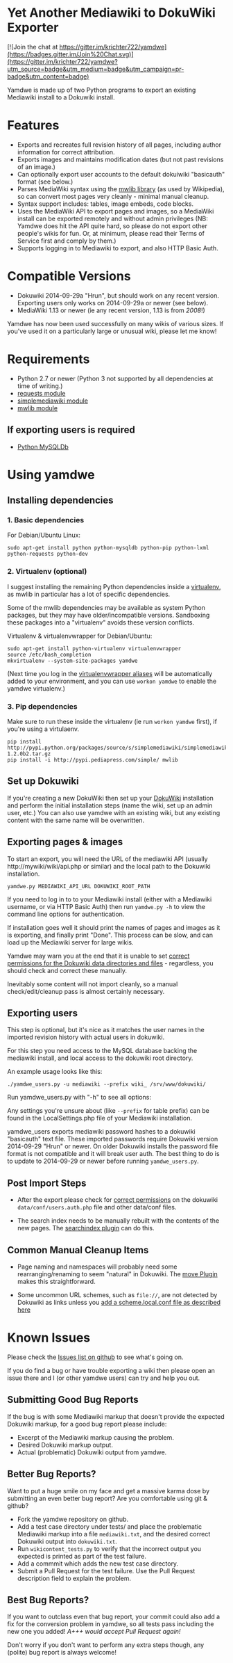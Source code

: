 # Yet Another Mediawiki to DokuWiki Exporter

[![Join the chat at https://gitter.im/krichter722/yamdwe](https://badges.gitter.im/Join%20Chat.svg)](https://gitter.im/krichter722/yamdwe?utm_source=badge&utm_medium=badge&utm_campaign=pr-badge&utm_content=badge)

Yamdwe is made up of two Python programs to export an existing
Mediawiki install to a Dokuwiki install.

# Features

* Exports and recreates full revision history of all pages, including author information for correct attribution.
* Exports images and maintains modification dates (but not past revisions of an image.)
* Can optionally export user accounts to the default dokuiwiki "basicauth" format (see below.)
* Parses MediaWiki syntax using the [mwlib library](http://mwlib.readthedocs.org/en/latest/index.html) (as used by Wikipedia), so can convert most pages very cleanly - minimal manual cleanup.
* Syntax support includes: tables, image embeds, code blocks.
* Uses the MediaWiki API to export pages and images, so a MediaWiki install can be exported remotely and without admin privileges (NB: Yamdwe does hit the API quite hard, so please do not export other people's wikis for fun. Or, at minimum, please read their Terms of Service first and comply by them.)
* Supports logging in to Mediawiki to export, and also HTTP Basic Auth.

# Compatible Versions

* Dokuwiki 2014-09-29a "Hrun", but should work on any recent version. Exporting users only works on 2014-09-29a or newer (see below).
* MediaWiki 1.13 or newer (ie any recent version, 1.13 is from *2008*!)

Yamdwe has now been used successfully on many wikis of various sizes. If you've used it on a particularly large or unusual wiki, please let me know!

# Requirements

* Python 2.7 or newer (Python 3 not supported by all dependencies at time of writing.)
* [requests module](http://docs.python-requests.org/en/latest/)
* [simplemediawiki module](http://pythonhosted.org/simplemediawiki/)
* [mwlib module](http://mwlib.readthedocs.org/en/latest/index.html)

## If exporting users is required

* [Python MySQLDb](http://sourceforge.net/projects/mysql-python/)

# Using yamdwe

## Installing dependencies

### 1. Basic dependencies

For Debian/Ubuntu Linux:

    sudo apt-get install python python-mysqldb python-pip python-lxml python-requests python-dev

### 2. Virtualenv (optional)

I suggest installing the remaining Python dependencies inside a
[virtualenv](https://virtualenv.pypa.io/en/latest/), as mwlib in
particular has a lot of specific dependencies.

Some of the mwlib dependencies may be available as system Python
packages, but they may have older/incompatible versions. Sandboxing
these packages into a "virtualenv" avoids these version conflicts.

Virtualenv & virtualenvwrapper for Debian/Ubuntu:

    sudo apt-get install python-virtualenv virtualenvwrapper
    source /etc/bash_completion
    mkvirtualenv --system-site-packages yamdwe

(Next time you log in the [virtualenvwrapper aliases](http://virtualenvwrapper.readthedocs.org/en/latest/command_ref.html) will be
automatically added to your environment, and you can use `workon yamdwe` to
enable the yamdwe virtualenv.)

### 3. Pip dependencies

Make sure to run these inside the virtualenv (ie run `workon yamdwe`
first), if you're using a virtulaenv.

    pip install http://pypi.python.org/packages/source/s/simplemediawiki/simplemediawiki-1.2.0b2.tar.gz
    pip install -i http://pypi.pediapress.com/simple/ mwlib

## Set up Dokuwiki

If you're creating a new DokuWiki then set up your
[DokuWiki](http://dokuwiki.org) installation and perform the initial
installation steps (name the wiki, set up an admin user, etc.) You can
also use yamdwe with an existing wiki, but any existing content with
the same name will be overwritten.

## Exporting pages & images

To start an export, you will need the URL of the mediawiki API (usually http://mywiki/wiki/api.php or similar) and the local path to the Dokuwiki installation.

    yamdwe.py MEDIAWIKI_API_URL DOKUWIKI_ROOT_PATH

If you need to log in to to your Mediawiki install (either with a Mediawiki username, or via HTTP Basic Auth) then run `yamdwe.py -h` to view the command line options for authentication.

If installation goes well it should print the names of pages and images as it is exporting, and finally print "Done". This process can be slow, and can load up the Mediawiki server for large wikis.

Yamdwe may warn you at the end that it is unable to set [correct permissions for the Dokuwiki data directories and files](https://www.dokuwiki.org/install:permissions) - regardless, you should check and correct these manually.

Inevitably some content will not import cleanly, so a manual check/edit/cleanup pass is almost certainly necessary.

## Exporting users

This step is optional, but it's nice as it matches the user names in the imported revision history with actual users in dokuwiki.

For this step you need access to the MySQL database backing the mediawiki install, and local access to the dokuwiki root directory.

An example usage looks like this:

    ./yamdwe_users.py -u mediawiki --prefix wiki_ /srv/www/dokuwiki/

Run yamdwe_users.py with "-h" to see all options:

Any settings you're unsure about (like `--prefix` for table prefix)
can be found in the LocalSettings.php file of your Mediawiki
installation.

yamdwe_users exports mediawiki password hashes to a dokuwiki "basicauth" text file. These imported passwords require Dokuwiki version 2014-09-29 "Hrun" or newer. On older Dokuwiki installs the password file format is not compatible and it will break user auth. The best thing to do is to update to 2014-09-29 or newer before running `yamdwe_users.py`.

## Post Import Steps

* After the export please check for [correct permissions](https://www.dokuwiki.org/install:permissions) on
  the dokuwiki `data/conf/users.auth.php` file and other data/conf files.

* The search index needs to be manually rebuilt with the contents of the new pages. The [searchindex plugin](https://www.dokuwiki.org/plugin:searchindex) can do this.

## Common Manual Cleanup Items

* Page naming and namespaces will probably need some rearranging/renaming to seem "natural" in Dokuwiki. The [move Plugin](https://www.dokuwiki.org/plugin:move) makes this straightforward.

* Some uncommon URL schemes, such as `file://`, are not detected by Dokuwiki as links unless you [add a scheme.local.conf file as described here](https://www.dokuwiki.org/urlschemes)


# Known Issues

Please check the [Issues list on github](https://github.com/projectgus/yamdwe/issues) to see what's going on.

If you do find a bug or have trouble exporting a wiki then please open an issue there and I (or other yamdwe users) can try and help you out.

## Submitting Good Bug Reports

If the bug is with some Mediawiki markup that doesn't provide the expected Dokuwiki markup, for a good bug report please include:

* Excerpt of the Mediawiki markup causing the problem.
* Desired Dokuwiki markup output.
* Actual (problematic) Dokuwiki output from yamdwe.

## Better Bug Reports?

Want to put a huge smile on my face and get a massive karma dose by
submitting an even better bug report? Are you comfortable using git &
github?

* Fork the yamdwe repository on github.
* Add a test case directory under tests/ and place the problematic Mediawiki markup into a file `mediawiki.txt`, and the desired correct Dokuwiki output into `dokuwiki.txt`.
* Run `wikicontent_tests.py` to verify that the incorrect output you expected is printed as part of the test failure.
* Add a commmit which adds the new test case directory.
* Submit a Pull Request for the test failure. Use the Pull Request description field to explain the problem.

## Best Bug Reports?

If you want to outclass even that bug report, your commit could also add a fix for the conversion problem in yamdwe, so all tests pass including the new one you added! *A+++ would accept Pull Request again!*

Don't worry if you don't want to perform any extra steps though, any (polite) bug report is always welcome!

